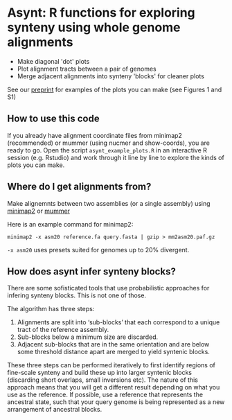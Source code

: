 
# Asynt: R functions for exploring synteny using whole genome alignments

* Make diagonal 'dot' plots
* Plot alignment tracts between a pair of genomes
* Merge adjacent alignments into synteny 'blocks' for cleaner plots

See our [preprint](https://doi.org/10.1101/2021.12.06.471392) for examples of the plots you can make (see Figures 1 and S1)

## How to use this code

If you already have alignment coordinate files from minimap2 (recommended) or mummer (using nucmer and show-coords), you are ready to go.
Open the script `asynt_example_plots.R` in an interactive R session (e.g. Rstudio) and work through it line by line to explore the kinds of plots you can make.

## Where do I get alignments from?

Make alignemnts between two assemblies (or a single assembly) using [minimap2](https://github.com/lh3/minimap2) or [mummer](https://mummer4.github.io/)

Here is an example command for minimap2:

`minimap2 -x asm20 reference.fa query.fasta | gzip > mm2asm20.paf.gz`

`-x asm20` uses presets suited for genomes up to 20% divergent.

## How does asynt infer synteny blocks?

There are some sofisticated tools that use probabilistic approaches for infering synteny blocks. This is not one of those.

The algorithm has three steps:
1. Alignments are split into ‘sub-blocks’ that each correspond to a unique tract of the reference assembly.
2. Sub-blocks below a minimum size are discarded.
3. Adjacent sub-blocks that are in the same orientation and are below some threshold distance apart are merged to yield syntenic blocks.

These three steps can be performed iteratively to first identify regions of fine-scale synteny and build these up into larger syntenic blocks (discarding short overlaps, small inversions etc).
The nature of this approach means that you will get a different result depending on what you use as the reference. If possible, use a reference that represents the ancestral state, such that your query genome is being represented as a new arrangement of ancestral blocks.








